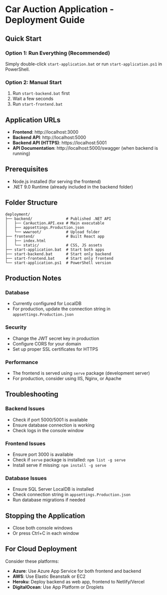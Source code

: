 # Car Auction Application - Deployment Guide

## Quick Start

### Option 1: Run Everything (Recommended)
Simply double-click `start-application.bat` or run `start-application.ps1` in PowerShell.

### Option 2: Manual Start
1. Run `start-backend.bat` first
2. Wait a few seconds
3. Run `start-frontend.bat`

## Application URLs
- **Frontend**: http://localhost:3000
- **Backend API**: http://localhost:5000
- **Backend API (HTTPS)**: https://localhost:5001
- **API Documentation**: http://localhost:5000/swagger (when backend is running)

## Prerequisites
- Node.js installed (for serving the frontend)
- .NET 9.0 Runtime (already included in the backend folder)

## Folder Structure
```
deployment/
├── backend/               # Published .NET API
│   ├── CarAuction.API.exe # Main executable
│   ├── appsettings.Production.json
│   └── wwwroot/           # Upload folder
├── frontend/              # Built React app
│   ├── index.html
│   └── static/            # CSS, JS assets
├── start-application.bat  # Start both apps
├── start-backend.bat      # Start only backend
├── start-frontend.bat     # Start only frontend
└── start-application.ps1  # PowerShell version
```

## Production Notes

### Database
- Currently configured for LocalDB
- For production, update the connection string in `appsettings.Production.json`

### Security
- Change the JWT secret key in production
- Configure CORS for your domain
- Set up proper SSL certificates for HTTPS

### Performance
- The frontend is served using `serve` package (development server)
- For production, consider using IIS, Nginx, or Apache

## Troubleshooting

### Backend Issues
- Check if port 5000/5001 is available
- Ensure database connection is working
- Check logs in the console window

### Frontend Issues
- Ensure port 3000 is available
- Check if `serve` package is installed: `npm list -g serve`
- Install serve if missing: `npm install -g serve`

### Database Issues
- Ensure SQL Server LocalDB is installed
- Check connection string in `appsettings.Production.json`
- Run database migrations if needed

## Stopping the Application
- Close both console windows
- Or press Ctrl+C in each window

## For Cloud Deployment
Consider these platforms:
- **Azure**: Use Azure App Service for both frontend and backend
- **AWS**: Use Elastic Beanstalk or EC2
- **Heroku**: Deploy backend as web app, frontend to Netlify/Vercel
- **DigitalOcean**: Use App Platform or Droplets
